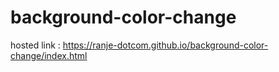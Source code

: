 # background-color-change
hosted link :
https://ranje-dotcom.github.io/background-color-change/index.html
